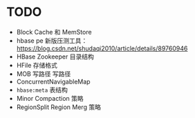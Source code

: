 # TODO



- Block Cache 和 MemStore
- hbase pe 新版压测工具： https://blog.csdn.net/shudaqi2010/article/details/89760946
- HBase Zookeeper 目录结构
- HFile 存储格式
- MOB 写路径 写路径
- ConcurrentNavigableMap
- `hbase:meta` 表结构
- Minor Compaction 策略
- RegionSplit Region Merg 策略